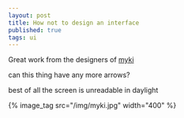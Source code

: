 ```yaml
--- 
layout: post
title: How not to design an interface
published: true
tags: ui
---
```


Great work from the designers of [myki](http://en.wikipedia.org/wiki/Myki)

can this thing have any more arrows?

best of all the screen is unreadable in daylight

{% image_tag src="/img/myki.jpg" width="400" %}